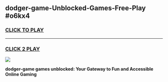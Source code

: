 
## dodger-game-Unblocked-Games-Free-Play #o6kx4
<h3>
<a href="https://us.freeplayer.one?title=dodger-game&ref=9M">CLICK TO PLAY</a></h3>
<hr>

<h3>
<a href="https://us.freeplayer.one?title=dodger-game&ref=9M">CLICK 2 PLAY</a>
  
</h3>

<a href="https://us.freeplayer.one?title=dodger-game&ref=9M"><img src="https://clearcache.store/games.png"></a>


**dodger-game games unblocked: Your Gateway to Fun and Accessible Online Gaming**
